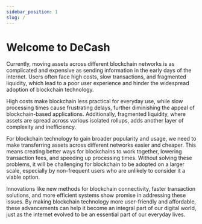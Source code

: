 ```yaml
---
sidebar_position: 1 
slug: /
---
```


# Welcome to DeCash

Currently, moving assets across different blockchain networks is as complicated and expensive as sending information in the early days of the internet. Users often face high costs, slow transactions, and fragmented liquidity, which lead to a poor user experience and hinder the widespread adoption of blockchain technology.

High costs make blockchain less practical for everyday use, while slow processing times cause frustrating delays, further diminishing the appeal of blockchain-based applications. Additionally, fragmented liquidity, where assets are spread across various isolated rollups, adds another layer of complexity and inefficiency.

For blockchain technology to gain broader popularity and usage, we need to make transferring assets across different networks easier and cheaper. This means creating better ways for blockchains to work together, lowering transaction fees, and speeding up processing times. Without solving these problems, it will be challenging for blockchain to be adopted on a larger scale, especially by non-frequent users who are unlikely to consider it a viable option.

Innovations like new methods for blockchain connectivity, faster transaction solutions, and more efficient systems show promise in addressing these issues. By making blockchain technology more user-friendly and affordable, these advancements can help it become an integral part of our digital world, just as the internet evolved to be an essential part of our everyday lives.